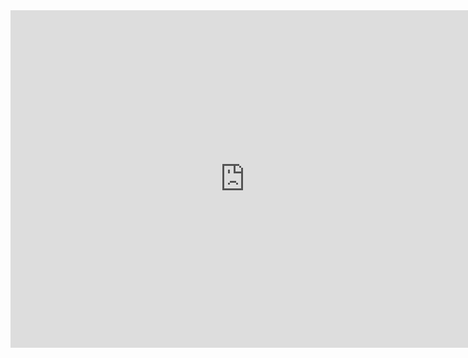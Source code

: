 <iframe src='https://www.xmind.net/embed/ycwa23/' width='750' height='540' frameborder='0' scrolling='no' allowfullscreen="true"></iframe>
